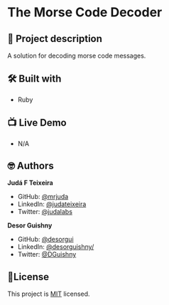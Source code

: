 # The Morse Code Decoder
## 📑 Project description

A solution for decoding morse code messages.

## 🛠 Built with
- Ruby

## 📺 Live Demo
- N/A

## 🤓 Authors
**Judá F Teixeira**
- GitHub: [@mrjuda](https://github.com/mrjuda "Judá Teixeira's GitHub profile")
- LinkedIn: [@judateixeira](https://www.linkedin.com/in/judateixeira "Judá Teixeira's Linkedin profile")
- Twitter: [@judalabs](https://twitter.com/judalabs "Judá Teixeira's Twitter profile")

**Desor Guishny**
- GitHub: [@desorgui](https://github.com/desorgui "Desor's GitHub profile")
- LinkedIn: [@desorguishny/](https://www.linkedin.com/in/desorguishny/ "Desor's Linkedin profile")
- Twitter: [@DGuishny](https://twitter.com/DGuishny "Desor's Twitter profile")

## 📝License
This project is [MIT](https://github.com/mrjuda/ruby-start/blob/groupwork/LICENSE) licensed.

